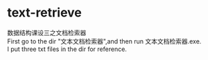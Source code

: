 # text-retrieve
数据结构课设三之文档检索器  
First go to the dir "文本文档检索器",and then run 文本文档检索器.exe.  
I put three txt files in the dir for reference.  
